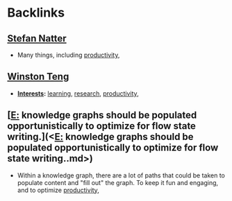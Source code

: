 
# Backlinks
## [Stefan Natter](<Stefan Natter.md>)
- Many things, including [productivity](<productivity.md>),

## [Winston Teng](<Winston Teng.md>)
- **[Interests](<Interests.md>):** [learning](<learning.md>), [research](<research.md>), [productivity](<productivity.md>),

## [[E:](<[E:.md>) knowledge graphs should be populated opportunistically to optimize for flow state writing.](<[E:](<E:.md>) knowledge graphs should be populated opportunistically to optimize for flow state writing..md>)
- Within a knowledge graph, there are a lot of paths that could be taken to populate content and "fill out" the graph. To keep it fun and engaging, and to optimize [productivity](<productivity.md>),


